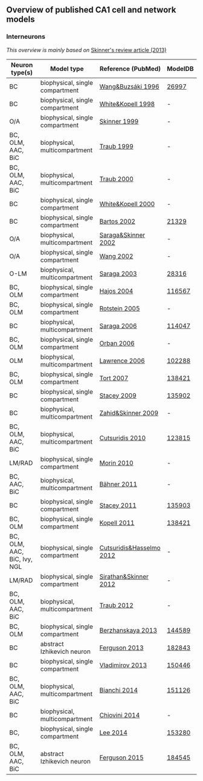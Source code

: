 ## Overview of published CA1 cell and network models

### Interneurons
*This overview is mainly based on* [Skinner's review article (2013)](http://link.springer.com/referenceworkentry/10.1007/978-1-4614-7320-6_29-1)

Neuron type(s) | Model type | Reference (PubMed) | ModelDB
---------- | ---------- | ---------- | ----------
BC | biophysical, single compartment | [Wang&Buzsáki 1996](http://www.ncbi.nlm.nih.gov/pubmed/8815919) | [26997](https://senselab.med.yale.edu/modeldb/showModel.cshtml?model=26997)
BC | biophysical, single compartment | [White&Kopell 1998](http://www.ncbi.nlm.nih.gov/pubmed/9580271) | -
O/A | biophysical, single compartment | [Skinner 1999](http://www.ncbi.nlm.nih.gov/pubmed/10085354) | -
BC, OLM, AAC, BiC | biophysical, multicompartment | [Traub 1999](http://www.ncbi.nlm.nih.gov/pubmed/9920671) | -
BC, OLM, AAC, BiC | biophysical, multicompartment | [Traub 2000](http://www.ncbi.nlm.nih.gov/pubmed/10704482) | -
BC | biophysical, single compartment | [White&Kopell 2000](http://www.ncbi.nlm.nih.gov/pubmed/10869419) | -
BC | biophysical, single compartment | [Bartos 2002](http://www.ncbi.nlm.nih.gov/pubmed/12235359) | [21329](https://senselab.med.yale.edu/modeldb/showModel.cshtml?model=21329)
O/A | biophysical, multicompartment | [Saraga&Skinner 2002](http://www.ncbi.nlm.nih.gov/pubmed/12123697) | -
O/A | biophysical, single compartment | [Wang 2002](http://www.ncbi.nlm.nih.gov/pubmed/11826054) | -
O-LM | biophysical, multicompartment | [Saraga 2003](http://www.ncbi.nlm.nih.gov/pubmed/12923216) | [28316](http://senselab.med.yale.edu/ModelDB/showmodel.cshtml?model=28316)
BC, OLM | biophysical, single compartment | [Hajos 2004](http://www.ncbi.nlm.nih.gov/pubmed/15183510) | [116567](https://senselab.med.yale.edu/modeldb/showModel.cshtml?model=116567)
BC, OLM | biophysical, single compartment | [Rotstein 2005](http://www.ncbi.nlm.nih.gov/pubmed/15857967) | -
BC | biophysical, multicompartment | [Saraga 2006](http://www.ncbi.nlm.nih.gov/pubmed/16339003) | [114047](https://senselab.med.yale.edu/modeldb/showModel.cshtml?model=114047)
BC, OLM | biophysical, single compartment | [Orban 2006](http://www.ncbi.nlm.nih.gov/pubmed/16899632) | -
OLM | biophysical, multicompartment | [Lawrence 2006](http://www.ncbi.nlm.nih.gov/pubmed/17122058) | [102288](https://senselab.med.yale.edu/modeldb/showModel.cshtml?model=102288)
BC, OLM | biophysical, single compartment | [Tort 2007](http://www.ncbi.nlm.nih.gov/pubmed/17679692) | [138421](https://senselab.med.yale.edu/modeldb/showModel.cshtml?model=138421)
BC | biophysical, single compartment | [Stacey 2009](http://www.ncbi.nlm.nih.gov/pubmed/19657077) | [135902](https://senselab.med.yale.edu/modeldb/showModel.cshtml?model=135902)
BC | biophysical, multicompartment | [Zahid&Skinner 2009](http://www.ncbi.nlm.nih.gov/pubmed/19171126) | -
BC, OLM, AAC, BiC | biophysical, multicompartment | [Cutsuridis 2010](http://www.ncbi.nlm.nih.gov/pubmed/19489002) | [123815](https://senselab.med.yale.edu/modeldb/showModel.cshtml?model=123815)
LM/RAD | biophysical, single compartment | [Morin 2010](http://www.ncbi.nlm.nih.gov/pubmed/20393060) | -
BC, AAC, BiC | biophysical, multicompartment | [Bähner 2011](http://www.ncbi.nlm.nih.gov/pubmed/21768381) | -
BC | biophysical, single compartment | [Stacey 2011](http://www.ncbi.nlm.nih.gov/pubmed/21273309) | [135903](https://senselab.med.yale.edu/modeldb/showModel.cshtml?model=135903)
BC, OLM | biophysical, single compartment | [Kopell 2011](http://link.springer.com/book/10.1007%2F978-1-4419-0996-1) | [138421](https://senselab.med.yale.edu/modeldb/showModel.cshtml?model=138421)
BC, OLM, AAC, BiC, Ivy, NGL | biophysical, single compartment | [Cutsuridis&Hasselmo 2012](http://www.ncbi.nlm.nih.gov/pubmed/22252986) | -
LM/RAD | biophysical, single compartment | [Sirathan&Skinner 2012](http://www.ncbi.nlm.nih.gov/pubmed/22654751) | -
BC, OLM, AAC, BiC | biophysical, multicompartment | [Traub 2012](http://www.ncbi.nlm.nih.gov/pubmed/22697272) | -
BC, OLM | biophysical, single compartment | [Berzhanskaya 2013](http://www.ncbi.nlm.nih.gov/pubmed/23053863) | [144589](https://senselab.med.yale.edu/modeldb/showModel.cshtml?model=144589)
BC | abstract Izhikevich neuron | [Ferguson 2013](http://www.ncbi.nlm.nih.gov/pubmed/24155715) | [182843](http://senselab.med.yale.edu/ModelDB/showmodel.cshtml?model=182843)
BC | biophysical, single compartment | [Vladimirov 2013](http://www.ncbi.nlm.nih.gov/pubmed/23992155) | [150446](https://senselab.med.yale.edu/modeldb/showModel.cshtml?model=150446)
BC, OLM, AAC, BiC | biophysical, multicompartment | [Bianchi 2014](http://www.ncbi.nlm.nih.gov/pubmed/24123649) | [151126](https://senselab.med.yale.edu/modeldb/showModel.cshtml?model=151126)
BC | biophysical, multicompartment | [Chiovini 2014](http://www.ncbi.nlm.nih.gov/pubmed/24853946) | -
BC, | biophysical, single compartment | [Lee 2014](http://www.ncbi.nlm.nih.gov/pubmed/24836505) | [153280](https://senselab.med.yale.edu/modeldb/showModel.cshtml?model=153280)
BC, OLM, AAC, BiC | abstract Izhikevich neuron | [Ferguson 2015](http://www.ncbi.nlm.nih.gov/pubmed/26300744) | [184545](http://senselab.med.yale.edu/modelDB/showModel.cshtml?model=184545)
